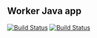 ## Worker Java app

[![Build Status](http://35.246.129.113:8080/buildStatus/icon?job=instavote%2Fworker-build&subject=Build&color=Blue)](http://35.246.129.113:8080/job/instavote/job/worker-build/)
[![Build Status](http://35.246.129.113:8080/buildStatus/icon?job=instavote%2Fworker-test&subject=UnitTest)](http://35.246.129.113:8080/job/instavote/job/worker-test/)
